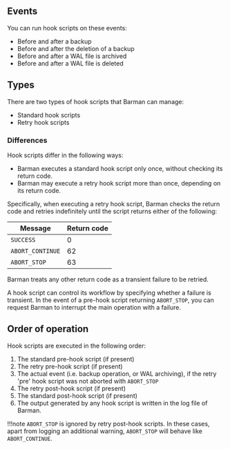 
## Events
You can run hook scripts on these events:

- Before and after a backup
- Before and after the deletion of a backup
- Before and after a WAL file is archived
- Before and after a WAL file is deleted

## Types 
There are two types of hook scripts that Barman can manage:

- Standard hook scripts
- Retry hook scripts

### Differences 

Hook scripts differ in the following ways:

- Barman executes a standard hook script only once, without checking its return code.
- Barman may execute a retry hook script more than once, depending on its return code.

Specifically, when executing a retry hook script, Barman checks the return code and retries indefinitely until the script returns either of the following:

|**Message**|**Return code**|
|-----------|---------------|
|`SUCCESS`|0|
|`ABORT_CONTINUE`|62|
|`ABORT_STOP`|63|

Barman treats any other return code as a transient failure to be retried. 

A hook script can control its workflow by specifying whether a failure is transient.  In the event of a pre-hook script returning `ABORT_STOP`, you can request Barman to interrupt the main operation with a failure.

## Order of operation

Hook scripts are executed in the following order:

1. The standard pre-hook script (if present)
2. The retry pre-hook script (if present)
3. The actual event (i.e. backup operation, or WAL archiving), if the retry 'pre' hook script was not aborted with `ABORT_STOP`
4. The retry post-hook script (if present)
5. The standard post-hook script (if present)
6. The output generated by any hook script is written in the log file of Barman.

!!!note
    `ABORT_STOP` is ignored by retry post-hook scripts. In these cases, apart from logging an additional warning, `ABORT_STOP` will behave like `ABORT_CONTINUE`.








